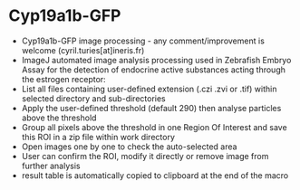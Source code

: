 # Cyp19a1b-GFP
-  Cyp19a1b-GFP image processing - any comment/improvement is welcome (cyril.turies[at]ineris.fr)
- ImageJ automated image analysis processing used in Zebrafish Embryo Assay for the detection of endocrine active substances acting through the estrogen receptor:
- List all files containing user-defined extension (.czi .zvi or .tif) within selected directory and sub-directories
- Apply the user-defined threshold (default 290) then analyse particles above the threshold
- Group all pixels above the threshold in one Region Of Interest and save this ROI in a zip file within work directory
- Open images one by one to check the auto-selected area
- User can confirm the ROI, modify it directly or remove image from further analysis
- result table is automatically copied to clipboard at the end of the macro
